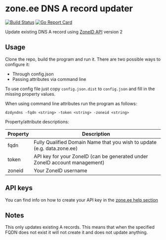 # zone.ee DNS A record updater

[![Build Status](https://travis-ci.org/mannatera/dzdyndns.svg?branch=master)](https://travis-ci.org/mannatera/dzdyndns)
[![Go Report Card](https://goreportcard.com/badge/github.com/mannatera/dzdyndns)](https://goreportcard.com/report/github.com/mannatera/dzdyndns)

Update existing DNS A record using [ZoneID API](https://api.zone.eu/v2) version 2

## Usage

Clone the repo, build the program and run it. There are two possible ways to configure it:

* Through config.json
* Passing attributes via command line

To use config file just copy `config.json.dist` to `config.json` and fill in the missing property values.

When using command line attributes run the program as follows:

```shell
dzdyndns -fqdn <string> -token <string> -zoneid <string>
```

Property/attribute descriptions:

Property | Description
-------- | -----------
fqdn | Fully Qualified Domain Name that you wish to update (e.g. data.zone.ee)
token | API key for your ZoneID (can be generated under ZoneID account management)
zoneid | Your ZoneID username

## API keys

You can find info on how to create your API key in the [zone.ee help section](https://help.zone.eu/en/Knowledgebase/Article/View/546/0/zoneid-api-v2)

## Notes

This only updates existing A records. This means that when the specified FQDN does not exist it will not create it and does not update anything.